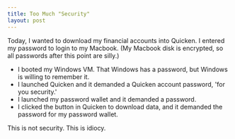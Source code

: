 ```yaml
---
title: Too Much "Security"
layout: post
---
```


Today, I wanted to download my financial accounts into Quicken.  I entered my password to login to my Macbook.  (My Macbook disk is encrypted, so all passwords after this point are silly.)

*  I booted my Windows VM.  That Windows has a password, but Windows is willing to remember it.
*  I launched Quicken and it demanded a Quicken account password, 'for you security.'
*  I launched my password wallet and it demanded a password.
*  I clicked the button in Quicken to download data, and it demanded the password for my password wallet.

This is not security. This is idiocy.
